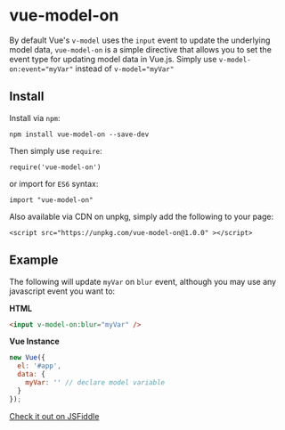 # vue-model-on

By default Vue's `v-model` uses the `input` event to update the underlying model data, `vue-model-on` is a simple directive that allows you to set the event type for updating model data in Vue.js. Simply use `v-model-on:event="myVar"` instead of `v-model="myVar"`

## Install

Install via `npm`:

`npm install vue-model-on --save-dev`

Then simply use `require`:

`require('vue-model-on')`

or import for `ES6` syntax:

`import "vue-model-on"`

Also available via CDN on unpkg, simply add the following to your page:

`<script src="https://unpkg.com/vue-model-on@1.0.0" ></script>`

## Example

The following will update `myVar` on `blur` event, although you may use any javascript event you want to:

**HTML**

```HTML
<input v-model-on:blur="myVar" />
```

**Vue Instance**
```javascript
new Vue({
  el: '#app',
  data: {
    myVar: '' // declare model variable
  }
});
```

[Check it out on JSFiddle](https://jsfiddle.net/b20jk7po/)




